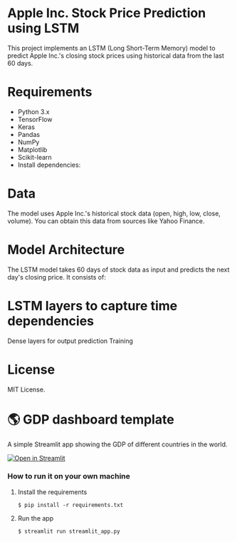 # Apple Inc. Stock Price Prediction using LSTM
This project implements an LSTM (Long Short-Term Memory) model to predict Apple Inc.'s closing stock prices using historical data from the last 60 days.

# Requirements
 - Python 3.x
 - TensorFlow
 - Keras
 - Pandas
 - NumPy
 - Matplotlib
 - Scikit-learn
 - Install dependencies:




# Data
The model uses Apple Inc.'s historical stock data (open, high, low, close, volume). You can obtain this data from sources like Yahoo Finance.

# Model Architecture
The LSTM model takes 60 days of stock data as input and predicts the next day's closing price. It consists of:

# LSTM layers to capture time dependencies
Dense layers for output prediction
Training

# License
MIT License.




# :earth_americas: GDP dashboard template

A simple Streamlit app showing the GDP of different countries in the world.

[![Open in Streamlit](https://static.streamlit.io/badges/streamlit_badge_black_white.svg)](https://gdp-dashboard-template.streamlit.app/)

### How to run it on your own machine

1. Install the requirements

   ```
   $ pip install -r requirements.txt
   ```

2. Run the app

   ```
   $ streamlit run streamlit_app.py
   ```
